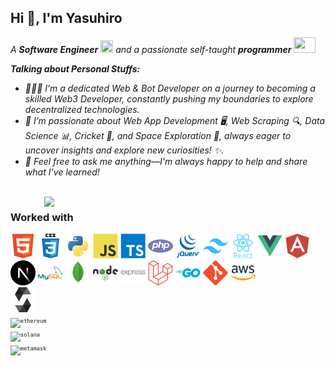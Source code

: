 ## Hi 👋, I'm Yasuhiro

<p>
  <em>
    A <b>Software Engineer</b> <img src="https://raw.githubusercontent.com/TheDudeThatCode/TheDudeThatCode/master/Assets/Medal.gif" width=20 height=20> and a passionate self-taught <b>programmer</b> <img src="https://raw.githubusercontent.com/TheDudeThatCode/TheDudeThatCode/master/Assets/Developer.gif" width=35 height=25> 
  </em>
 </p>
<em>
  
**Talking about Personal Stuffs:**

- 👨🏽‍💻 I’m a dedicated Web & Bot Developer on a journey to becoming a skilled Web3 Developer, constantly pushing my boundaries to explore decentralized technologies.
- 🤔 I’m passionate about Web App Development 🖥️, Web Scraping 🔍, Data Science 📊, Cricket 🏏, and Space Exploration 🚀, always eager to uncover insights and explore new curiosities! ✨.
- 💬 Feel free to ask me anything—I'm always happy to help and share what I’ve learned!
<br/> 
</em>

<img align="right" src="https://media.giphy.com/media/FqdGGgugkC4Xm/giphy.gif" width="450"/>

### Worked with 

<code><img height="40" src="https://raw.githubusercontent.com/devicons/devicon/master/icons/html5/html5-original.svg" title="html5"></code>
<code><img height="40" src="https://raw.githubusercontent.com/devicons/devicon/master/icons/css3/css3-original-wordmark.svg" title="css3"></code>
<code><img height="40" src="https://raw.githubusercontent.com/devicons/devicon/master/icons/python/python-original.svg" title="python"></code>
<code><img height="40" src="https://raw.githubusercontent.com/devicons/devicon/master/icons/javascript/javascript-original.svg" title="javascript"></code>
<code><img height="40" src="https://raw.githubusercontent.com/devicons/devicon/master/icons/typescript/typescript-plain.svg" title="typescript"></code>
<code><img height="40" src="https://raw.githubusercontent.com/devicons/devicon/master/icons/php/php-plain.svg" title="php"></code>
<code><img height="40" src="https://raw.githubusercontent.com/devicons/devicon/master/icons/jquery/jquery-plain-wordmark.svg" title="jquery"></code>
<code><img height="40" src="https://raw.githubusercontent.com/devicons/devicon/master/icons/tailwindcss/tailwindcss-original.svg" title="tailwindcss"></code>
<code><img height="40" src="https://raw.githubusercontent.com/devicons/devicon/master/icons/react/react-original-wordmark.svg" title="react"></code>
<code><img height="40" src="https://raw.githubusercontent.com/devicons/devicon/master/icons/vuejs/vuejs-original.svg" title="vuejs"></code>
<code><img height="40" src="https://raw.githubusercontent.com/devicons/devicon/master/icons/angularjs/angularjs-plain.svg" title="angular"></code>
<code><img height="40" src="https://raw.githubusercontent.com/devicons/devicon/master/icons/nextjs/nextjs-original.svg" title="nextjs"></code>
<code><img height="40" src="https://raw.githubusercontent.com/devicons/devicon/master/icons/mysql/mysql-original-wordmark.svg" title="mysql"></code>
<code><img height="40" src="https://raw.githubusercontent.com/devicons/devicon/master/icons/mongodb/mongodb-original.svg" title="mongodb"></code>
<code><img height="40" src="https://raw.githubusercontent.com/devicons/devicon/master/icons/nodejs/nodejs-original-wordmark.svg" title="node.js"></code>
<code><img height="40" src="https://raw.githubusercontent.com/devicons/devicon/master/icons/express/express-original-wordmark.svg" title="express.js"></code>
<code><img height="40" src="https://raw.githubusercontent.com/devicons/devicon/6910f0503efdd315c8f9b858234310c06e04d9c0/icons/laravel/laravel-original.svg" title="laravel"></code>
<code><img height="40" src="https://raw.githubusercontent.com/devicons/devicon/master/icons/go/go-original-wordmark.svg" title="go"></code>
<code><img height="40" src="https://raw.githubusercontent.com/devicons/devicon/master/icons/git/git-original.svg" title="git"></code>
<code><img height="40" src="https://raw.githubusercontent.com/devicons/devicon/master/icons/amazonwebservices/amazonwebservices-original-wordmark.svg" title="amazonwebservices"><code>
<code><img height="40" src="https://raw.githubusercontent.com/devicons/devicon/master/icons/solidity/solidity-original.svg" title="solidity"></code>
<code><img height="40" src="https://github.com/NaturalSelectionLabs/web3-logos/blob/main/ethereum.png" title="ethereum"></code>
<code><img height="40" src="https://github.com/NaturalSelectionLabs/web3-logos/blob/main/solana.png" title="solana"></code>
<code><img height="40" src="https://github.com/NaturalSelectionLabs/web3-logos/blob/main/metamask.png" title="metamask"></code>
